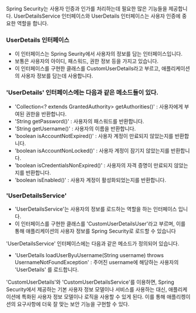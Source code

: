 Spring Security는 사용자 인증과 인가를 처리하는데 필요한 많은 기능들을 제공합니다.
UserDetailsService 인터페이스와 UserDetails 인터페이스는 사용자 인증에 중요한 역할을 합니다.

### UserDetails 인터페이스
* 이 인터페이스는 Spring Seurity에서 사용자의 정보를 담는 인터페이스입니다.
* 보통은 사용자의 아이디, 패스워드, 권한 정보 등을 가지고 있습니다.
* 이 인터페이스를 구현한 클래스를 CustomUserDetails라고 부르고, 애플리케이션의 사용자 정보를 담는데 사용합니다.

### 'UserDetails' 인터페이스에는 다음과 같은 메소드들이 있다.
* 'Collection<? extends GrantedAuthority> getAuthorities()' : 사용자에게 부여된 권한을 반환합니다.
* 'String getPassword()' : 사용자의 패스워드를 반환합니다.
* 'String getUsername()' : 사용자의 이름을 반환합니다.
* 'boolean isAccountNotExpired()' : 사용자 계정이 만료되지 않았는지를 반환합니다.
* 'boolean isAccountNonLocked()' : 사용자 계정이 잠기지 않았는지를 반환합니다.
* 'boolean isCredentialsNonExpired()' : 사용자의 자격 증명이 만료되지 않았는지를 반환합니다.
* 'boolean isEnabled()' : 사용자 계정이 활성화되었는지를 반환합니다.

### 'UserDetailsService'
* 'UserDetailsService'는 사용자의 정보를 로드하는 역할을 하는 인터페이스 입니다.
* 이 인터페이스를 구현한 클래스를 'CustomUserDetailsUser'라고 부르며, 이를 통해 애플리케이션의 사용자 정보를 Spring Security로 로드할 수 있습니다

'UserDetailsService' 인터페이스에는 다음과 같은 메소드가 정의되어 있습니다.

* 'UserDetails loadUserByuUsername(String username) throws UsernameNotFoundException' : 주어진 username에 해당하는 사용자의 'UserDetails' 를 로드합니다.

'CustomUserDetails'와 'CustomUserDetailsService'를 이용하면, Spring Security에서 제공하는 기본 사용자 정보 모델이나 서비스를 사용하는 대신, 애플리케이션에 특화된 사용자 정보 모델이나 로직을 사용할 수 있게 된다.
이를 통해 애플리켕이션의 요구사항에 더욱 잘 맞는 보안 기능을 구현할 수 있다.
